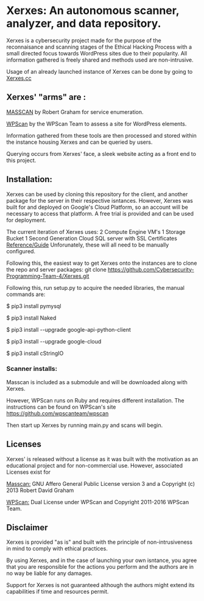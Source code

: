 # Xerxes: An autonomous scanner, analyzer, and data repository.

Xerxes is a cybersecurity project made for the purpose of the reconnaisance and scanning stages of the Ethical Hacking Process with a small directed focus towards WordPress sites due to their popularity. All information gathered is freely shared and methods used are non-intrusive. 

Usage of an already launched instance of Xerxes can be done by going to [Xerxes.cc](http://www.xerxes.cc)

## Xerxes' "arms" are :
[MASSCAN](https://github.com/robertdavidgraham/masscan) by Robert Graham for service enumeration.

[WPScan](https://github.com/wpscanteam/wpscan) by the WPScan Team to assess a site for WordPress elements.

Information gathered from these tools are then processed and stored within the instance housing Xerxes and can be queried by users.

Querying occurs from Xerxes' face, a sleek website acting as a front end to this project.

## Installation:
Xerxes can be used by cloning this repository for the client, and another package for the server in their respective isntances.
However, Xerxes was built for and deployed on Google's Cloud Platform, so an account will be necessary to access that platform. 
A free trial is provided and can be used for deployment.

The current iteration of Xerxes uses:
2 Compute Engine VM's
1 Storage Bucket
1 Second Generation Cloud SQL server with SSL Certificates [Reference/Guide](https://cloud.google.com/sql/docs/mysql/configure-ssl-instance)
Unforunately, these will all need to be manually configured.

Following this, the easiest way to get Xerxes onto the instances are to clone the repo and server packages:
git clone https://github.com/Cybersecurity-Programming-Team-4/Xerxes.git

Following this, run setup.py to acquire the needed libraries, the manual commands are:

$ pip3 install pymysql

$ pip3 install Naked

$ pip3 install --upgrade google-api-python-client

$ pip3 install --upgrade google-cloud

$ pip3 install cStringIO

### Scanner installs:
Masscan is included as a submodule and will be downloaded along with Xerxes. 

However, WPScan runs on Ruby and requires different installation. The instructions can be found on WPScan's site https://github.com/wpscanteam/wpscan

Then start up Xerxes by running main.py and scans will begin.

## Licenses
Xerxes' is released without a license as it was built with the motivation as an educational project and for non-commercial use.
However, associated Licenses exist for 

[Masscan:](https://github.com/robertdavidgraham/masscan/blob/master/LICENSE) GNU Affero General Public License version 3 and a Copyright (c) 2013 Robert David Graham

[WPScan:](https://github.com/wpscanteam/wpscan/blob/master/LICENSE) Dual License under WPScan and Copyright 2011-2016 WPScan Team. 

## Disclaimer
Xerxes is provided "as is" and built with the principle of non-intrusiveness in mind to comply with ethical practices. 

By using Xerxes, and in the case of launching your own isntance, you agree that you are responsible for the actions you perform and the authors are in no way be liable for any damages.

Support for Xerxes is not guaranteed although the authors might extend its capabilities if time and resources permit.

